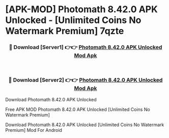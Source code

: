 # [APK-MOD] Photomath 8.42.0 APK Unlocked - [Unlimited Coins No Watermark Premium] 7qzte



<div align="center">
<h3>🔴 Download [Server1] 👉👉 <a href="https://momento.my/?title=Photomath_8.42.0_APK_Unlocked">Photomath 8.42.0 APK Unlocked Mod Apk</a></h3><br>

<h3>🔴 Download [Server2] 👉👉 <a href="https://momento.my/?title=Photomath_8.42.0_APK_Unlocked">Photomath 8.42.0 APK Unlocked Mod Apk</a></h3>
</div>



Download Photomath 8.42.0 APK Unlocked 

Free APK MOD Photomath 8.42.0 APK Unlocked [Unlimited Coins No Watermark Premium]

Download Photomath 8.42.0 APK Unlocked [Unlimited Coins No Watermark Premium] Mod For Android
